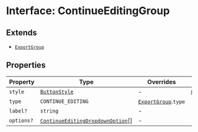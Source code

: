 # Interface: ContinueEditingGroup

## Extends

- [`ExportGroup`](export-group.md)

## Properties

| Property | Type | Overrides | Inherited from |
| ------ | ------ | ------ | ------ |
| `style` | [`ButtonStyle`](../type-aliases/Buttonstyle.md) | - | [`ExportGroup`](export-group.md).`style` |
| `type` | `CONTINUE_EDITING` | [`ExportGroup`](export-group.md).`type` | - |
| `label?` | `string` | - | - |
| `options?` | [`ContinueEditingDropdownOption`](continue-editing-dropdown-option.md)[] | - | - |
